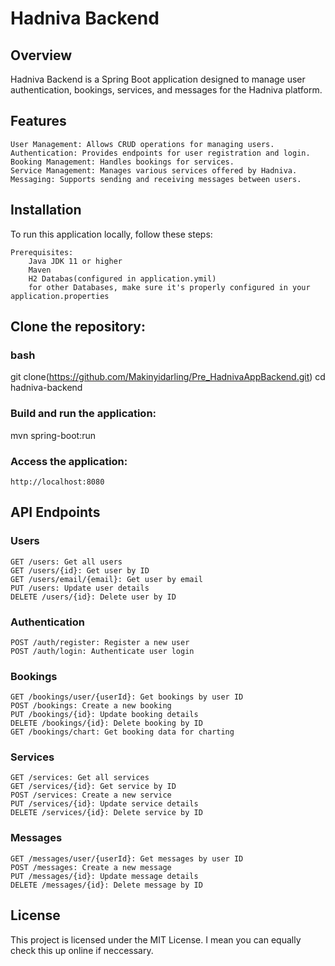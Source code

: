 # Hadniva Backend
## Overview

Hadniva Backend is a Spring Boot application designed to manage user authentication, bookings, services, and messages for the Hadniva platform.

## Features
    User Management: Allows CRUD operations for managing users.
    Authentication: Provides endpoints for user registration and login.
    Booking Management: Handles bookings for services.
    Service Management: Manages various services offered by Hadniva.
    Messaging: Supports sending and receiving messages between users.

## Installation

To run this application locally, follow these steps:

    Prerequisites:
        Java JDK 11 or higher
        Maven
        H2 Databas(configured in application.ymil)
        for other Databases, make sure it's properly configured in your application.properties 

  ##  Clone the repository:

  ###  bash

git clone(https://github.com/Makinyidarling/Pre_HadnivaAppBackend.git)
cd hadniva-backend

### Build and run the application:

mvn spring-boot:run

### Access the application:

    http://localhost:8080

## API Endpoints
### Users

    GET /users: Get all users
    GET /users/{id}: Get user by ID
    GET /users/email/{email}: Get user by email
    PUT /users: Update user details
    DELETE /users/{id}: Delete user by ID

### Authentication

    POST /auth/register: Register a new user
    POST /auth/login: Authenticate user login

### Bookings

    GET /bookings/user/{userId}: Get bookings by user ID
    POST /bookings: Create a new booking
    PUT /bookings/{id}: Update booking details
    DELETE /bookings/{id}: Delete booking by ID
    GET /bookings/chart: Get booking data for charting

### Services

    GET /services: Get all services
    GET /services/{id}: Get service by ID
    POST /services: Create a new service
    PUT /services/{id}: Update service details
    DELETE /services/{id}: Delete service by ID

### Messages

    GET /messages/user/{userId}: Get messages by user ID
    POST /messages: Create a new message
    PUT /messages/{id}: Update message details
    DELETE /messages/{id}: Delete message by ID

## License

This project is licensed under the MIT License.
I mean you can equally check this up online if neccessary. 
